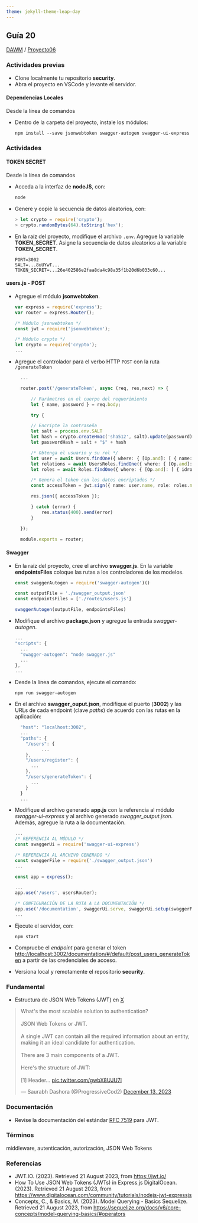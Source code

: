 ```yaml
---
theme: jekyll-theme-leap-day
---
```


## Guía 20

[DAWM](/DAWM/) / [Proyecto06](/DAWM/proyectos/2023/proyecto06)

### Actividades previas

* Clone localmente tu repositorio **security**.
* Abra el proyecto en VSCode y levante el servidor.

#### Dependencias Locales

Desde la línea de comandos

* Dentro de la carpeta del proyecto, instale los módulos: 

  ```command
  npm install --save jsonwebtoken swagger-autogen swagger-ui-express
  ```

### Actividades

#### TOKEN SECRET

Desde la línea de comandos

* Acceda a la interfaz de **nodeJS**, con:
  
  ```typescript
  node
  ```

* Genere y copie la secuencia de datos aleatorios, con:

  ```typescript
  > let crypto = require('crypto');
  > crypto.randomBytes(64).toString('hex');
  ```

* En la raíz del proyecto, modifique el archivo `.env`. Agregue la variable **TOKEN_SECRET**. Asigne la secuencia de datos aleatorios a la variable **TOKEN_SECRET**.

  ```
  PORT=3002
  SALT=...8uUYwT...
  TOKEN_SECRET=...26e402586e2faa8da4c98a35f1b20d6b033c60...
  ```

#### users.js - POST

* Agregue el módulo **jsonwebtoken**.

  ```typescript
  var express = require('express');
  var router = express.Router();

  /* Módulo jsonwebtoken */
  const jwt = require('jsonwebtoken');

  /* Módulo crypto */
  let crypto = require('crypto');
  ...
  ```

* Agregue el controlador para el verbo HTTP `POST` con la ruta `/generateToken`

  ```typescript
    ...

	router.post('/generateToken', async (req, res,next) => {

		// Parámetros en el cuerpo del requerimiento
		let { name, password } = req.body;

		try {

		// Encripte la contraseña
		let salt = process.env.SALT
		let hash = crypto.createHmac('sha512', salt).update(password).digest("base64");
		let passwordHash = salt + "$" + hash

		/* Obtenga el usuario y su rol */
		let user = await Users.findOne({ where: { [Op.and]: [ { name: name }, { password: passwordHash } ] } })
		let relations = await UsersRoles.findOne({ where: { [Op.and]: [ { users_iduser: user.iduser } ] } });
		let roles = await Roles.findOne({ where: { [Op.and]: [ { idrole: relations.roles_idrole } ] } });

		/* Genera el token con los datos encriptados */
		const accessToken = jwt.sign({ name: user.name, role: roles.name }, process.env.TOKEN_SECRET);

		res.json({ accessToken });

		} catch (error) {
			res.status(400).send(error)
		}

	});

	module.exports = router;
  ```

#### Swagger

* En la raíz del proyecto, cree el archivo **swagger.js**. En la variable **endpointsFiles** coloque las rutas a los controladores de los modelos.

  ```typescript
  const swaggerAutogen = require('swagger-autogen')()

  const outputFile = './swagger_output.json'
  const endpointsFiles = ['./routes/users.js']

  swaggerAutogen(outputFile, endpointsFiles)
  ```

* Modifique el archivo **package.json** y agregue la entrada _swagger-autogen_.

  ```typescript
  ...
  "scripts": {
    ...
    "swagger-autogen": "node swagger.js"
    ...
  },
  ...
  ```

* Desde la línea de comandos, ejecute el comando:

  ```command
  npm run swagger-autogen
  ```

* En el archivo **swagger_ouput.json**, modifique el puerto (**3002**) y las URLs de cada endpoint (clave _paths_) de acuerdo con las rutas en la aplicación:

  ```typescript
    "host": "localhost:3002",
    ...
    "paths": {
      "/users": {
    		...
      },
      "/users/register": {
        ...
      },
      "/users/generateToken": {
        ...
      }
    }
    ...
  ```

* Modifique el archivo generado **app.js** con la referencia al módulo _swagger-ui-express_ y al archivo generado _swagger_output.json_. Además, agregue la ruta a la documentación.


  ```typescript
  ...
  /* REFERENCIA AL MÓDULO */
  const swaggerUi = require('swagger-ui-express')

  /* REFERENCIA AL ARCHIVO GENERADO */
  const swaggerFile = require('./swagger_output.json')
  ...

  const app = express();

  ...
  app.use('/users', usersRouter);

  /* CONFIGURACIÓN DE LA RUTA A LA DOCUMENTACIÓN */
  app.use('/documentation', swaggerUi.serve, swaggerUi.setup(swaggerFile))
  ...
  ```

* Ejecute el servidor, con:

  ```command
  npm start
  ```

* Compruebe el _endpoint_ para generar el token [http://localhost:3002/documentation/#/default/post_users_generateToken](http://localhost:3002/documentation/#/default/post_users_generateToken) a partir de las credenciales de acceso.

* Versiona local y remotamente el repositorio **security**.

### Fundamental

* Estructura de JSON Web Tokens (JWT) en [X](https://twitter.com/ProgressiveCod2/status/1734893719290319143)

<blockquote class="twitter-tweet" data-media-max-width="560"><p lang="en" dir="ltr">What&#39;s the most scalable solution to authentication?<br><br>JSON Web Tokens or JWT.<br><br>A single JWT can contain all the required information about an entity, making it an ideal candidate for authentication.<br><br>There are 3 main components of a JWT.<br><br>Here&#39;s the structure of JWT:<br><br>[1] Header… <a href="https://t.co/gwbX8UJU7l">pic.twitter.com/gwbX8UJU7l</a></p>&mdash; Saurabh Dashora (@ProgressiveCod2) <a href="https://twitter.com/ProgressiveCod2/status/1734893719290319143?ref_src=twsrc%5Etfw">December 13, 2023</a></blockquote> <script async src="https://platform.twitter.com/widgets.js" charset="utf-8"></script>

### Documentación

* Revise la documentación del estándar [RFC 7519](https://jwt.io/) para JWT.

### Términos

middleware, autenticación, autorización, JSON Web Tokens

### Referencias

* JWT.IO. (2023). Retrieved 21 August 2023, from https://jwt.io/
* How To Use JSON Web Tokens (JWTs) in Express.js DigitalOcean. (2023). Retrieved 21 August 2023, from https://www.digitalocean.com/community/tutorials/nodejs-jwt-expressjs
* Concepts, C., & Basics, M. (2023). Model Querying - Basics Sequelize. Retrieved 21 August 2023, from https://sequelize.org/docs/v6/core-concepts/model-querying-basics/#operators
